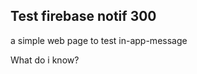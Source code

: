 <!DOCTYPE html>
<html>

<head>
	<link rel="manifest" href="manifest.json" />
</head>

<body>

<h2>Test firebase notif 300</h2>

<p>a simple web page to test in-app-message </p>

<p>What do i know?</p>

<script src="https://www.gstatic.com/firebasejs/8.3.2/firebase-app.js"></script>
<script src="https://www.gstatic.com/firebasejs/8.3.2/firebase-messaging.js"></script>


<script>

  // var firebaseConfig = {
  //   apiKey: "AIzaSyCyOapqXjFcM0pLtJirh82OB9YW5oILiak",
  //   authDomain: "second-test-notif.firebaseapp.com",
  //   projectId: "second-test-notif",
  //   storageBucket: "second-test-notif.appspot.com",
  //   messagingSenderId: "22779366790",
  //   appId: "1:22779366790:web:001c57042c10b4ec07b007"
  // };

  var firebaseConfig = {
    apiKey: "AIzaSyDD2Z6QszCzx2uAoAMIv1yW3juQq7qJgEY",
    authDomain: "push-service-928e8.firebaseapp.com",
    projectId: "push-service-928e8",
    storageBucket: "push-service-928e8.appspot.com",
    messagingSenderId: "249606103679",
    appId: "1:249606103679:web:1e23c81d4a877525fa154a"
  };
  firebase.initializeApp(firebaseConfig);
  const messaging = firebase.messaging();

// Get registration token. Initially this makes a network call, once retrieved
// subsequent calls to getToken will return from cache.
// messaging.getToken({ vapidKey: 'BNRi_2SkrzOyFt5FB_YK9iRW-Urtw5AdVNBwECBLqI0LOy3IQkyG3pTNKUG37HwAMgwpYwZZ_ZOdhclZiTYonvo' }).then((currentToken) => {
//   if (currentToken) {
//     // Send the token to your server and update the UI if necessary
//     // ...
//     console.log('currentToken: ',currentToken);
//   } else {
//     // Show permission request UI
//     console.log('No registration token available. Request permission to generate one.');
//     // ...
//   }
// }).catch((err) => {
//   console.log('An error occurred while retrieving token. ', err);
//   // ...
// });

 messaging.getToken({ vapidKey: 'BJDiSathNY1GT_wFU9VxZPq_pahfb4eS7b4NfTnoNrNtEGHl5_K9r7ZjEgjdzyPZEcmrAZmURp001OnOYVhb1wU' }).then((currentToken) => {
  if (currentToken) {
    
    console.log('currentToken is:',currentToken);
  } else {

    console.log('No registration token available. Request permission to generate one.');

  }
}).catch((err) => {
  console.log('An error occurred while retrieving token. ', err);

});


</script>

</body>
</html>
